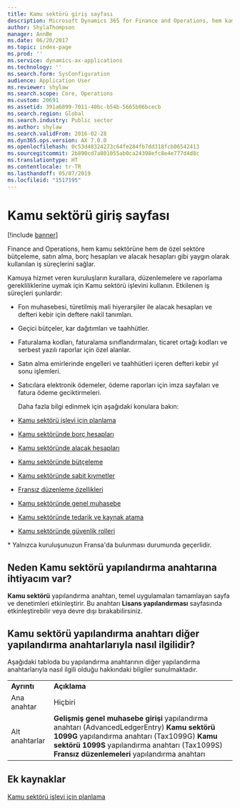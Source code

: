 ```yaml
---
title: Kamu sektörü giriş sayfası
description: Microsoft Dynamics 365 for Finance and Operations, hem kamu sektörüne hem de özel sektöre bütçeleme, satın alma, borç hesapları ve alacak hesapları gibi yaygın olarak kullanılan iş süreçlerini sağlar.
author: ShylaThompson
manager: AnnBe
ms.date: 06/20/2017
ms.topic: index-page
ms.prod: ''
ms.service: dynamics-ax-applications
ms.technology: ''
ms.search.form: SysConfiguration
audience: Application User
ms.reviewer: shylaw
ms.search.scope: Core, Operations
ms.custom: 20691
ms.assetid: 391a6899-7011-40bc-b54b-5665b06bcecb
ms.search.region: Global
ms.search.industry: Public sector
ms.author: shylaw
ms.search.validFrom: 2016-02-28
ms.dyn365.ops.version: AX 7.0.0
ms.openlocfilehash: 0c53d48324273c64fe284fb7dd318fcb06542413
ms.sourcegitcommit: 2b890cd7a801055ab0ca24398efc8e4e777d4d8c
ms.translationtype: HT
ms.contentlocale: tr-TR
ms.lasthandoff: 05/07/2019
ms.locfileid: "1517195"
---
```

# <a name="public-sector-home-page"></a>Kamu sektörü giriş sayfası

[!include [banner](../includes/banner.md)]

Finance and Operations, hem kamu sektörüne hem de özel sektöre bütçeleme, satın alma, borç hesapları ve alacak hesapları gibi yaygın olarak kullanılan iş süreçlerini sağlar. 

Kamuya hizmet veren kuruluşların kurallara, düzenlemelere ve raporlama gerekliliklerine uymak için Kamu sektörü işlevini kullanın. Etkilenen iş süreçleri şunlardır: 

- Fon muhasebesi, türetilmiş mali hiyerarşiler ile alacak hesapları ve defteri kebir için deftere nakil tanımları.
- Geçici bütçeler, kar dağıtımları ve taahhütler.
- Faturalama kodları, faturalama sınıflandırmaları, ticaret ortağı kodları ve serbest yazılı raporlar için özel alanlar.
- Satın alma emirlerinde engelleri ve taahhütleri içeren defteri kebir yıl sonu işlemleri.
- Satıcılara elektronik ödemeler, ödeme raporları için imza sayfaları ve fatura ödeme geciktirmeleri.

  Daha fazla bilgi edinmek için aşağıdaki konulara bakın:

- [Kamu sektörü işlevi için planlama](plan-public-sector-functionality.md)
- [Kamu sektöründe borç hesapları](accounts-payable-public-sector.md)
- [Kamu sektöründe alacak hesapları](accounts-receivable-public-sector.md)
- [Kamu sektöründe bütçeleme](budgeting-public-sector.md)
- [Kamu sektöründe sabit kıymetler](fixed-asset-public-sector.md)
- [Fransız düzenleme özellikleri](../localizations/emea-fra-public-sector-accounting.md)
- [Kamu sektöründe genel muhasebe](general-ledger-public-sector.md)
- [Kamu sektöründe tedarik ve kaynak atama](procurement-sourcing-public-sector.md)
- [Kamu sektöründe güvenlik rolleri](security-roles-public-sector.md)

\* Yalnızca kuruluşunuzun Fransa'da bulunması durumunda geçerlidir.

## <a name="why-do-i-need-the-public-sector-configuration-key"></a>Neden Kamu sektörü yapılandırma anahtarına ihtiyacım var?
**Kamu sektörü** yapılandırma anahtarı, temel uygulamaları tamamlayan sayfa ve denetimleri etkinleştirir. Bu anahtarı **Lisans yapılandırması** sayfasında etkinleştirebilir veya devre dışı bırakabilirsiniz.

## <a name="how-does-the-public-sector-configuration-key-relate-to-other-configuration-keys"></a>Kamu sektörü yapılandırma anahtarı diğer yapılandırma anahtarlarıyla nasıl ilgilidir?
Aşağıdaki tabloda bu yapılandırma anahtarının diğer yapılandırma anahtarlarıyla nasıl ilgili olduğu hakkındaki bilgiler sunulmaktadır.

|            |                                                                                                                                                                                                                     |
|------------|---------------------------------------------------------------------------------------------------------------------------------------------------------------------------------------------------------------------|
| **Ayrıntı** | **Açıklama**                                                                                                                                                                                                     |
| Ana anahtar | Hiçbiri                                                                                                                                                                                                                |
| Alt anahtarlar | **Gelişmiş genel muhasebe girişi** yapılandırma anahtarı (AdvancedLedgerEntry) **Kamu sektörü 1099G** yapılandırma anahtarı (Tax1099G) **Kamu sektörü 1099S** yapılandırma anahtarı (Tax1099S) **Fransız düzenlemeleri** yapılandırma anahtarı |


<a name="additional-resources"></a>Ek kaynaklar
--------

[Kamu sektörü işlevi için planlama](plan-public-sector-functionality.md)



